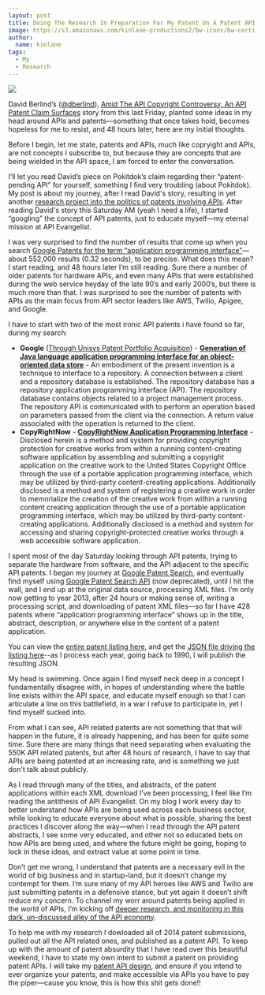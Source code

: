 ```yaml
---
layout: post
title: Doing The Research In Preparation For My Patent On A Patent API
image: https://s3.amazonaws.com/kinlane-productions2/bw-icons/bw-certificate.png
author:
  name: kinlane
tags:
  - My
  - Research
---
```

[![](https://s3.amazonaws.com/kinlane-productions2/bw-icons/bw-certificate.png)](http://patents.apievangelist.com/)

David Berlind’s ([@dberlind](https://twitter.com/dberlind)), [Amid The API Copyright Controversy, An API Patent Claim Surfaces](http://www.programmableweb.com/news/amid-api-copyright-controversy-api-patent-claim-surfaces/analysis/2015/01/23) story from this last Friday, planted some ideas in my head around APIs and patents—something that once takes hold, becomes hopeless for me to resist, and 48 hours later, here are my initial thoughts.

Before I begin, let me state, patents and APIs, much like copryight and APIs, are not concepts I subscribe to, but because they are concepts that are being wielded in the API space, I am forced to enter the conversation.

I’ll let you read David’s piece on Pokitdok’s claim regarding their “patent-pending API” for yourself, something I find very troubling (about Pokitdok). My post is about my journey, after I read David's story, resulting in yet another [research project into the politics of patents involving APIs](http://patents.apievangelist.com/). After reading David's story this Saturday AM (yeah I need a life), I started “googling” the concept of API patents, just to educate myself—my eternal mission at API Evangelist.

I was very surprised to find the number of results that come up when you search [Google Patents for the term “application programming interface”](https://www.google.com/?tbm=pts&gws_rd=ssl#tbm=pts&q=application+programming+interface)—about 552,000 results (0.32 seconds), to be precise. What does this mean? I start reading, and 48 hours later I’m still reading. Sure there a number of older patents for hardware APIs, and even many APIs that were established during the web service heyday of the late 90’s and early 2000’s, but there is much more than that. I was surprised to see the number of patents with APIs as the main focus from API sector leaders like AWS, Twilio, Apigee, and Google.

I have to start with two of the most ironic API patents i have found so far, during my search:

*   **Google** ([Through Unisys Patent Portfolio Acquisition](http://www.seobythesea.com/2012/04/google-acquires-unisys-patents/)) - **[Generation of Java language application programming interface for an object-oriented data store](https://www.google.com/patents/US7437740?dq=Generation+of+Java+language+application+programming+interface+for+an+object-oriented+data+store&hl=en&sa=X&ei=5qDFVKq2BIaGyQTRyIC4Ag&ved=0CB0Q6AEwAA)** - An embodiment of the present invention is a technique to interface to a repository. A connection between a client and a repository database is established. The repository database has a repository application programming interface (API). The repository database contains objects related to a project management process. The repository API is communicated with to perform an operation based on parameters passed from the client via the connection. A return value associated with the operation is returned to the client.
*   **CopyRightNow** - **[CopyRightNow Application Programming Interface](https://www.google.com/patents/US20140214700?dq=Disclosed+herein+is+a+method+and+system+for+providing+copyright+protection+for+creative+works+from+within+a+running+content-creating+software+application&hl=en&sa=X&ei=IqHFVOqDDIOxyQSorIKwAw&ved=0CB8Q6AEwAA)** - Disclosed herein is a method and system for providing copyright protection for creative works from within a running content-creating software application by assembling and submitting a copyright application on the creative work to the United States Copyright Office through the use of a portable application programming interface, which may be utilized by third-party content-creating applications. Additionally disclosed is a method and system of registering a creative work in order to memorialize the creation of the creative work from within a running content creating application through the use of a portable application programming interface, which may be utilized by third-party content-creating applications. Additionally disclosed is a method and system for accessing and sharing copyright-protected creative works through a web accessible software application.

I spent most of the day Saturday looking through API patents, trying to separate the hardware from software, and the API adjacent to the specific API patents. I began my journey at [Google Patent Search](https://www.google.com/?tbm=pts&gws_rd=ssl), and eventually find myself using [Google Patent Search API](https://developers.google.com/patent-search/) (now deprecated), until I hit the wall, and I end up at the original data source, processing XML files. I’m only now getting to year 2013, after 24 hours or making sense of, writing a processing script, and downloading of patent XML files—so far I have 428 patents where “application programming interface” shows up in the title, abstract, description, or anywhere else in the content of a patent application.

You can view the [entire patent listing here](http://patents.apievangelist.com/patents.html), and get the [JSON file driving the listing here](https://github.com/kinlane/patents/blob/gh-pages/data/patents.json)\--as I process each year, going back to 1990, I will publish the resulting JSON.

My head is swimming. Once again I find myself neck deep in a concept I fundamentally disagree with, in hopes of understanding where the battle line exists within the API space, and educate myself enough so that I can articulate a line on this battlefield, in a war I refuse to participate in, yet I find myself sucked into.

From what I can see, API related patents are not something that that will happen in the future, it is already happening, and has been for quite some time. Sure there are many things that need separating when evaluating the 550K API related patents, but after 48 hours of research, I have to say that APIs are being patented at an increasing rate, and is something we just don't talk about publicly.

As I read through many of the titles, and abstracts, of the patent applications within each XML download I’ve been processing, I feel like I’m reading the antithesis of API Evangelist. On my blog I work every day to better understand how APIs are being used across each business sector, while looking to educate everyone about what is possible, sharing the best practices I discover along the way—when I read through the API patent abstracts, I see some very educated, and other not so educated bets on how APIs are being used, and where the future might be going, hoping to lock in these ideas, and extract value at some point in time.

Don’t get me wrong, I understand that patents are a necessary evil in the world of big business and in startup-land, but it doesn’t change my contempt for them. I’m sure many of my API heroes like AWS and Twilio are just submitting patents in a defensive stance, but yet again it doesn’t shift reduce my concern. To channel my worr around patents being applied in the world of APIs, I’m kicking off [deeper research, and monitoring in this dark, un-discussed alley of the API economy](http://patents.apievangelist.com/).

To help me with my research I dowloaded all of 2014 patent submissions, pulled out all the API related ones, and published as a patent API. To keep up with the amount of patent absurdity that I have read over this beautiful weekend, I have to state my own intent to submit a patent on providing patent APIs. I will take my [patent API design](https://kin-lane.github.io/patent/swagger.json), and ensure if you intend to ever organize your patents, and make accessible via APIs you have to pay the piper—cause you know, this is how this shit gets done!!